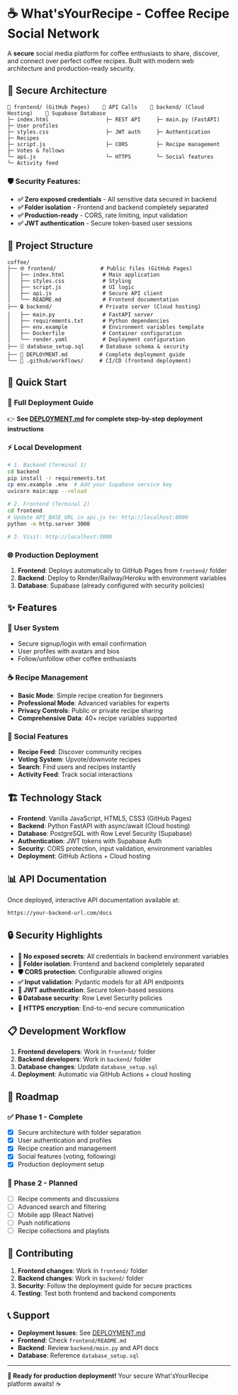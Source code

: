 # ☕ What'sYourRecipe - Coffee Recipe Social Network

A **secure** social media platform for coffee enthusiasts to share, discover, and connect over perfect coffee recipes. Built with modern web architecture and production-ready security.

## 🔐 **Secure Architecture**

```
📁 frontend/ (GitHub Pages)    🔗 API Calls    📁 backend/ (Cloud Hosting)    🔗 Supabase Database
├─ index.html                  ├─ REST API     ├─ main.py (FastAPI)            ├─ User profiles  
├─ styles.css                  ├─ JWT auth     ├─ Authentication               ├─ Recipes
├─ script.js                   ├─ CORS         ├─ Recipe management            ├─ Votes & follows
└─ api.js                      └─ HTTPS        └─ Social features              └─ Activity feed
```

### 🛡️ **Security Features:**
- **✅ Zero exposed credentials** - All sensitive data secured in backend
- **✅ Folder isolation** - Frontend and backend completely separated
- **✅ Production-ready** - CORS, rate limiting, input validation
- **✅ JWT authentication** - Secure token-based user sessions

## 📁 **Project Structure**

```
coffee/
├── 🌐 frontend/              # Public files (GitHub Pages)
│   ├── index.html            # Main application
│   ├── styles.css            # Styling
│   ├── script.js             # UI logic
│   ├── api.js                # Secure API client
│   └── README.md             # Frontend documentation
├── 🔒 backend/               # Private server (Cloud hosting)
│   ├── main.py               # FastAPI server
│   ├── requirements.txt      # Python dependencies
│   ├── env.example           # Environment variables template
│   ├── Dockerfile            # Container configuration
│   └── render.yaml           # Deployment configuration
├── 🗄️ database_setup.sql     # Database schema & security
├── 📖 DEPLOYMENT.md          # Complete deployment guide
└── 🚀 .github/workflows/     # CI/CD (frontend deployment)
```

## 🚀 **Quick Start**

### 📖 **Full Deployment Guide**
👉 **See [DEPLOYMENT.md](DEPLOYMENT.md) for complete step-by-step deployment instructions**

### ⚡ **Local Development**
```bash
# 1. Backend (Terminal 1)
cd backend
pip install -r requirements.txt
cp env.example .env  # Add your Supabase service key
uvicorn main:app --reload

# 2. Frontend (Terminal 2)  
cd frontend
# Update API_BASE_URL in api.js to: http://localhost:8000
python -m http.server 3000

# 3. Visit: http://localhost:3000
```

### 🌐 **Production Deployment**
1. **Frontend**: Deploys automatically to GitHub Pages from `frontend/` folder
2. **Backend**: Deploy to Render/Railway/Heroku with environment variables
3. **Database**: Supabase (already configured with security policies)

## ✨ **Features**

### 🔐 **User System**
- Secure signup/login with email confirmation
- User profiles with avatars and bios
- Follow/unfollow other coffee enthusiasts

### ☕ **Recipe Management**
- **Basic Mode**: Simple recipe creation for beginners
- **Professional Mode**: Advanced variables for experts
- **Privacy Controls**: Public or private recipe sharing
- **Comprehensive Data**: 40+ recipe variables supported

### 📱 **Social Features**
- **Recipe Feed**: Discover community recipes
- **Voting System**: Upvote/downvote recipes
- **Search**: Find users and recipes instantly
- **Activity Feed**: Track social interactions

## 🏗️ **Technology Stack**

- **Frontend**: Vanilla JavaScript, HTML5, CSS3 (GitHub Pages)
- **Backend**: Python FastAPI with async/await (Cloud hosting)
- **Database**: PostgreSQL with Row Level Security (Supabase)
- **Authentication**: JWT tokens with Supabase Auth
- **Security**: CORS protection, input validation, environment variables
- **Deployment**: GitHub Actions + Cloud hosting

## 📊 **API Documentation**

Once deployed, interactive API documentation available at:
```
https://your-backend-url.com/docs
```

## 🔒 **Security Highlights**

- **🔐 No exposed secrets**: All credentials in backend environment variables
- **🏢 Folder isolation**: Frontend and backend completely separated
- **🛡️ CORS protection**: Configurable allowed origins
- **✅ Input validation**: Pydantic models for all API endpoints
- **🔑 JWT authentication**: Secure token-based sessions
- **🔒 Database security**: Row Level Security policies
- **📡 HTTPS encryption**: End-to-end secure communication

## 📋 **Development Workflow**

1. **Frontend developers**: Work in `frontend/` folder
2. **Backend developers**: Work in `backend/` folder  
3. **Database changes**: Update `database_setup.sql`
4. **Deployment**: Automatic via GitHub Actions + cloud hosting

## 🔄 **Roadmap**

### ✅ **Phase 1 - Complete**
- [x] Secure architecture with folder separation
- [x] User authentication and profiles
- [x] Recipe creation and management
- [x] Social features (voting, following)
- [x] Production deployment setup

### 🚧 **Phase 2 - Planned**
- [ ] Recipe comments and discussions  
- [ ] Advanced search and filtering
- [ ] Mobile app (React Native)
- [ ] Push notifications
- [ ] Recipe collections and playlists

## 🤝 **Contributing**

1. **Frontend changes**: Work in `frontend/` folder
2. **Backend changes**: Work in `backend/` folder
3. **Security**: Follow the deployment guide for secure practices
4. **Testing**: Test both frontend and backend components

## 📞 **Support**

- **Deployment Issues**: See [DEPLOYMENT.md](DEPLOYMENT.md)
- **Frontend**: Check `frontend/README.md`
- **Backend**: Review `backend/main.py` and API docs
- **Database**: Reference `database_setup.sql`

---

**🎉 Ready for production deployment!** Your secure What'sYourRecipe platform awaits! ☕ 